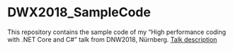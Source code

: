 # DWX2018_SampleCode

This repository contains the sample code of my “High performance coding with .NET Core and C#” talk from DNW2018, Nürnberg. [Talk description](https://www.developer-week.de/programm/#/talk/high-performance-coding-with-net-core-and-c) 
